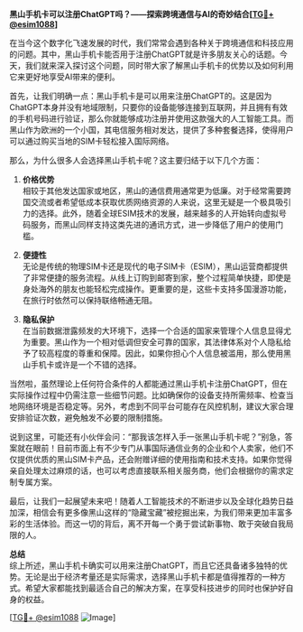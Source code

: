 **黑山手机卡可以注册ChatGPT吗？——探索跨境通信与AI的奇妙结合[[TG💪+ @esim1088](https://t.me/s/esim1088)]**

在当今这个数字化飞速发展的时代，我们常常会遇到各种关于跨境通信和科技应用的问题。其中，黑山手机卡能否用于注册ChatGPT就是许多朋友关心的话题。今天，我们就来深入探讨这个问题，同时带大家了解黑山手机卡的优势以及如何利用它来更好地享受AI带来的便利。

首先，让我们明确一点：黑山手机卡是可以用来注册ChatGPT的。这是因为ChatGPT本身并没有地域限制，只要你的设备能够连接到互联网，并且拥有有效的手机号码进行验证，那么你就能够成功注册并使用这款强大的人工智能工具。而黑山作为欧洲的一个小国，其电信服务相对发达，提供了多种套餐选择，使得用户可以通过购买当地的SIM卡轻松接入国际网络。

那么，为什么很多人会选择黑山手机卡呢？这主要归结于以下几个方面：

1. **价格优势**  
相较于其他发达国家或地区，黑山的通信费用通常更为低廉。对于经常需要跨国交流或者希望低成本获取优质网络资源的人来说，这里无疑是一个极具吸引力的选择。此外，随着全球ESIM技术的发展，越来越多的人开始转向虚拟号码服务，而黑山同样支持这类先进的通讯方式，进一步降低了用户的使用门槛。

2. **便捷性**  
无论是传统的物理SIM卡还是现代的电子SIM卡（ESIM），黑山运营商都提供了非常便捷的服务流程。从线上订购到邮寄到家，整个过程简单快捷，即使是身处海外的朋友也能轻松完成操作。更重要的是，这些卡支持多国漫游功能，在旅行时依然可以保持联络畅通无阻。

3. **隐私保护**  
在当前数据泄露频发的大环境下，选择一个合适的国家来管理个人信息显得尤为重要。黑山作为一个相对低调但安全可靠的国家，其法律体系对个人隐私给予了较高程度的尊重和保障。因此，如果你担心个人信息被滥用，那么使用黑山手机卡或许是一个不错的选择。

当然啦，虽然理论上任何符合条件的人都能通过黑山手机卡注册ChatGPT，但在实际操作过程中仍需注意一些细节问题。比如确保你的设备支持所需频率、检查当地网络环境是否稳定等。另外，考虑到不同平台可能存在风控机制，建议大家合理安排验证次数，避免触发不必要的限制措施。

说到这里，可能还有小伙伴会问：“那我该怎样入手一张黑山手机卡呢？”别急，答案就在眼前！目前市面上有不少专门从事国际通信业务的企业和个人卖家，他们不仅提供优质的黑山SIM卡产品，还会附赠详细的使用指南和技术支持。如果你觉得亲自处理太过麻烦的话，也可以考虑直接联系相关服务商，他们会根据你的需求定制专属方案。

最后，让我们一起展望未来吧！随着人工智能技术的不断进步以及全球化趋势日益加深，相信会有更多像黑山这样的“隐藏宝藏”被挖掘出来，为我们带来更加丰富多彩的生活体验。而这一切的背后，离不开每一个勇于尝试新事物、敢于突破自我局限的人。

**总结**  
综上所述，黑山手机卡确实可以用来注册ChatGPT，而且它还具备诸多独特的优势。无论是出于经济考量还是实际需求，选择黑山手机卡都是值得推荐的一种方式。希望大家都能找到最适合自己的解决方案，在享受科技进步的同时也保护好自身的权益。

[[TG💪+ @esim1088](https://t.me/s/esim1088) ![Image](https://i.postimg.cc/4NQfJmqS/Snipaste-2025-05-13-00-14-12.png)]